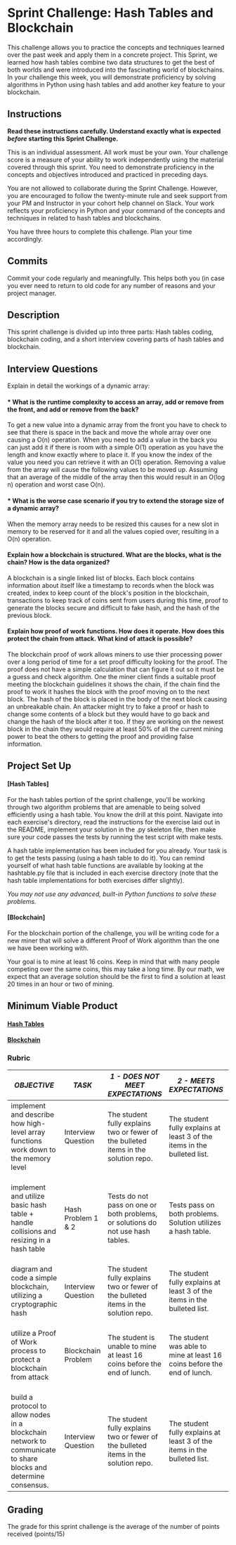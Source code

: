 # Sprint Challenge: Hash Tables and Blockchain

This challenge allows you to practice the concepts and techniques learned over the past week and apply them in a concrete project. This Sprint, we learned how hash tables combine two data structures to get the best of both worlds and were introduced into the fascinating world of blockchains. In your challenge this week, you will demonstrate proficiency by solving algorithms in Python using hash tables and add another key feature to your blockchain.

## Instructions

**Read these instructions carefully. Understand exactly what is expected _before_ starting this Sprint Challenge.**

This is an individual assessment. All work must be your own. Your challenge score is a measure of your ability to work independently using the material covered through this sprint. You need to demonstrate proficiency in the concepts and objectives introduced and practiced in preceding days.

You are not allowed to collaborate during the Sprint Challenge. However, you are encouraged to follow the twenty-minute rule and seek support from your PM and Instructor in your cohort help channel on Slack. Your work reflects your proficiency in Python and your command of the concepts and techniques in related to hash tables and blockchains.

You have three hours to complete this challenge. Plan your time accordingly.

## Commits

Commit your code regularly and meaningfully. This helps both you (in case you ever need to return to old code for any number of reasons and your project manager.

## Description

This sprint challenge is divided up into three parts:  Hash tables coding, blockchain coding, and a short interview covering parts of hash tables and blockchain.

## Interview Questions

Explain in detail the workings of a dynamic array:
#### * What is the runtime complexity to access an array, add or remove from the front, and add or remove from the back?

To get a new value into a dynamic array from the front you have to check to see that there is space in the back and move the whole array over one causing a O(n) operation. When you need to add a value in the back you can just add it if there is room with a simple O(1) operation as you have the length and know exactly where to place it. If you know the index of the value you need you can retrieve it with an O(1) operation. Removing a value from the array will cause the following values to be moved up. Assuming that an average of the middle of the array then this would result in an O(log n) operation and worst case O(n).

#### * What is the worse case scenario if you try to extend the storage size of a dynamic array?

When the memory array needs to be resized this causes for a new slot in memory to be reserved for it and all the values copied over, resulting in a O(n) operation.

#### Explain how a blockchain is structured. What are the blocks, what is the chain? How is the data organized?

A blockchain is a single linked list of blocks. Each block contains information about itself like a timestamp to records when the block was created, index to keep count of the block's position in the blockchain, transactions to keep track of coins sent from users during this time, proof to generate the blocks secure and difficult to fake hash, and the hash of the previous block.

#### Explain how proof of work functions. How does it operate. How does this protect the chain from attack. What kind of attack is possible?

The blockchain proof of work allows miners to use thier processing power over a long period of time for a set proof difficulty looking for the proof. The proof does not have a simple calculation that can figure it out so it must be a guess and check algorithm. One the miner client finds a suitable proof meeting the blockchain guidelines it shows the chain, if the chain find the proof to work it hashes the block with the proof moving on to the next block. The hash of the block is placed in the body of the next block causing an unbreakable chain. An attacker might try to fake a proof or hash to change some contents of a block but they would have to go back and change the hash of the block after it too. If they are working on the newest block in the chain they would require at least 50% of all the current mining power to beat the others to getting the proof and providing false information. 
 
## Project Set Up

#### [Hash Tables]

For the hash tables portion of the sprint challenge, you'll be working through two algorithm problems that are amenable to being solved efficiently using a hash table. You know the drill at this point. Navigate into each exercise's directory, read the instructions for the exercise laid out in the README, implement your solution in the .py skeleton file, then make sure your code passes the tests by running the test script with make tests.

A hash table implementation has been included for you already. Your task is to get the tests passing (using a hash table to do it). You can remind yourself of what hash table functions are available by looking at the hashtable.py file that is included in each exercise directory (note that the hash table implementations for both exercises differ slightly).

*You may not use any advanced, built-in Python functions to solve these problems.*

#### [Blockchain]

For the blockchain portion of the challenge, you will be writing code for a new miner that will solve a different Proof of Work algorithm than the one we have been working with.

Your goal is to mine at least 16 coins.  Keep in mind that with many people competing over the same coins, this may take a long time.  By our math, we expect that an average solution should be the first to find a solution at least 20 times in an hour or two of mining.  

## Minimum Viable Product

#### [Hash Tables](https://github.com/LambdaSchool/Sprint-Challenge--Hash-BC/tree/master/hashtables)

#### [Blockchain](https://github.com/LambdaSchool/Sprint-Challenge--Hash-BC/tree/master/blockchain)


### Rubric

| *OBJECTIVE*                                                                                                     | *TASK*             | *1 - DOES NOT MEET EXPECTATIONS*                                                                                            | *2 - MEETS EXPECTATIONS*                                                                                                       | *3 - EXCEEDS EXPECTATIONS                                                                                                                             |
|-----------------------------------------------------------------------------------------------------------------|--------------------|-----------------------------------------------------------------------------------------------------------------------------|--------------------------------------------------------------------------------------------------------------------------------|-------------------------------------------------------------------------------------------------------------------------------------------------------|
| implement and describe how high-level array functions work down to the memory level                             | Interview Question | The student fully explains two or fewer of the bulleted items in the solution repo\. | The student fully explains at least 3 of the items in the bulleted list\.                                | The student fully explains 4 or more items from the bulleted list\.           |
| implement and utilize basic hash table + handle collisions and resizing in a hash table                         | Hash Problem 1 & 2 | Tests do not pass on one or both problems, or solutions do not use hash tables.                                             | Tests pass on both problems.  Solution utilizes a hash table.                                                                  | Tests pass on on both problems with solutions utilizing hash tables, linear runtime complexity, no flake8 complaints.                                 |
| diagram and code a simple blockchain, utilizing a cryptographic hash                                            | Interview Question | The student fully explains two or fewer of the bulleted items in the solution repo\. | The student fully explains at least 3 of the items in the bulleted list\.                                | The student fully explains 4 or more items from the bulleted list\.           |
| utilize a Proof of Work process to protect a blockchain from attack                                             | Blockchain Problem | The student is unable to mine at least 16 coins before the end of lunch.                                                               | The student was able to mine at least 16 coins before the end of lunch.                                                                   | The student presented a unique solution that was able to mine more than 1000 coins before the end of lunch.                                            |
| build a protocol to allow nodes in a blockchain network to communicate to share blocks and determine consensus. | Interview Question | The student fully explains two or fewer of the bulleted items in the solution repo\. | The student fully explains at least 3 of the items in the bulleted list\.                                | The student fully explains 4 or more items from the bulleted list\.           |

## Grading
The grade for this sprint challenge is the average of the number of points received (points/15)
